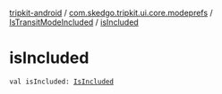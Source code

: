 [tripkit-android](../../index.md) / [com.skedgo.tripkit.ui.core.modeprefs](../index.md) / [IsTransitModeIncluded](index.md) / [isIncluded](./is-included.md)

# isIncluded

`val isIncluded: `[`IsIncluded`](../-is-included.md)